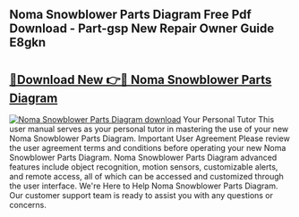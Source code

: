 ## Noma Snowblower Parts Diagram Free Pdf Download - Part-gsp New Repair Owner Guide E8gkn

# <h2><a href="http://dfm5m0.blite.top/?on=Noma+Snowblower+Parts+Diagram">🔗Download New 👉🔴 Noma Snowblower Parts Diagram</a></h2>

[![Noma Snowblower Parts Diagram download](https://i.imgur.com/lujVjoI.png)](http://dfm5m0.blite.top/?on=Noma+Snowblower+Parts+Diagram)
Your Personal Tutor This user manual serves as your personal tutor in mastering the use of your new Noma Snowblower Parts Diagram. Important User Agreement Please review the user agreement terms and conditions before operating your new Noma Snowblower Parts Diagram. Noma Snowblower Parts Diagram advanced features include object recognition, motion sensors, customizable alerts, and remote access, all of which can be accessed and customized through the user interface. We're Here to Help Noma Snowblower Parts Diagram. Our customer support team is ready to assist you with any questions or concerns.
